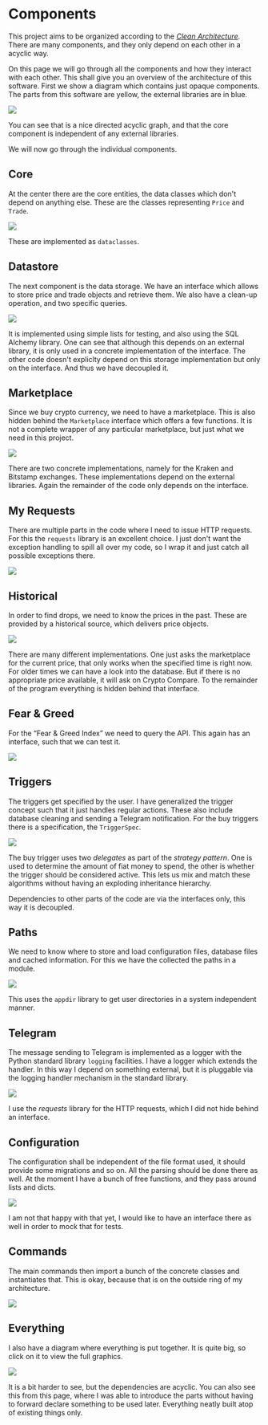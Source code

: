 # Components

This project aims to be organized according to the [*Clean Architecture*](https://blog.cleancoder.com/uncle-bob/2012/08/13/the-clean-architecture.html). There are many components, and they only depend on each other in a acyclic way.

On this page we will go through all the components and how they interact with each other. This shall give you an overview of the architecture of this software. First we show a diagram which contains just opaque components. The parts from this software are yellow, the external libraries are in blue.

[![](graphs/_components.svg)](graphs/_components.svg)

You can see that is a nice directed acyclic graph, and that the core component is independent of any external libraries.

We will now go through the individual components.

## Core

At the center there are the core entities, the data classes which don't depend on anything else. These are the classes representing `Price` and `Trade`.

[![](graphs/core.svg)](graphs/core.svg)

These are implemented as `dataclasses`.

## Datastore

The next component is the data storage. We have an interface which allows to store price and trade objects and retrieve them. We also have a clean-up operation, and two specific queries.

[![](graphs/datastore.svg)](graphs/datastore.svg)

It is implemented using simple lists for testing, and also using the SQL Alchemy library. One can see that although this depends on an external library, it is only used in a concrete implementation of the interface. The other code doesn't expliclty depend on this storage implementation but only on the interface. And thus we have decoupled it.

## Marketplace

Since we buy crypto currency, we need to have a marketplace. This is also hidden behind the `Marketplace` interface which offers a few functions. It is not a complete wrapper of any particular marketplace, but just what we need in this project.

[![](graphs/marketplace.svg)](graphs/marketplace.svg)

There are two concrete implementations, namely for the Kraken and Bitstamp exchanges. These implementations depend on the external libraries. Again the remainder of the code only depends on the interface.

## My Requests

There are multiple parts in the code where I need to issue HTTP requests. For this the `requests` library is an excellent choice. I just don't want the exception handling to spill all over my code, so I wrap it and just catch all possible exceptions there.

[![](graphs/myrequests.svg)](graphs/myrequests.svg)

## Historical

In order to find drops, we need to know the prices in the past. These are provided by a historical source, which delivers price objects.

[![](graphs/historical.svg)](graphs/historical.svg)

There are many different implementations. One just asks the marketplace for the current price, that only works when the specified time is right now. For older times we can have a look into the database. But if there is no appropriate price available, it will ask on Crypto Compare. To the remainder of the program everything is hidden behind that interface.


## Fear & Greed

For the “Fear & Greed Index” we need to query the API. This again has an interface, such that we can test it.

[![](graphs/feargreed.svg)](graphs/feargreed.svg)

## Triggers

The triggers get specified by the user. I have generalized the trigger concept such that it just handles regular actions. These also include database cleaning and sending a Telegram notification. For the buy triggers there is a specification, the `TriggerSpec`.

[![](graphs/triggers.svg)](graphs/triggers.svg)

The buy trigger uses two *delegates* as part of the *strategy pattern*. One is used to determine the amount of fiat money to spend, the other is whether the trigger should be considered active. This lets us mix and match these algorithms without having an exploding inheritance hierarchy.

Dependencies to other parts of the code are via the interfaces only, this way it is decoupled.

## Paths

We need to know where to store and load configuration files, database files and cached information. For this we have the collected the paths in a module.

[![](graphs/paths.svg)](graphs/paths.svg)

This uses the `appdir` library to get user directories in a system independent manner.

## Telegram

The message sending to Telegram is implemented as a logger with the Python standard library `logging` facilities. I have a logger which extends the handler. In this way I depend on something external, but it is pluggable via the logging handler mechanism in the standard library.

[![](graphs/telegram.svg)](graphs/telegram.svg)

I use the *requests* library for the HTTP requests, which I did not hide behind an interface.

## Configuration

The configuration shall be independent of the file format used, it should provide some migrations and so on. All the parsing should be done there as well. At the moment I have a bunch of free functions, and they pass around lists and dicts.

[![](graphs/configuration.svg)](graphs/configuration.svg)

I am not that happy with that yet, I would like to have an interface there as well in order to mock that for tests.

## Commands

The main commands then import a bunch of the concrete classes and instantiates that. This is okay, because that is on the outside ring of my architecture.

[![](graphs/commands.svg)](graphs/commands.svg)

## Everything

I also have a diagram where everything is put together. It is quite big, so click on it to view the full graphics.

[![](graphs/vigilant_crypto_snatch.svg)](graphs/vigilant_crypto_snatch.svg)

It is a bit harder to see, but the dependencies are acyclic. You can also see this from this page, where I was able to introduce the parts without having to forward declare something to be used later. Everything neatly built atop of existing things only.